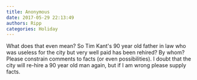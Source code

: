```yaml
---
title: Anonymous
date: 2017-05-29 22:13:49
authors: Ripp
categories: Holiday
---
```


 What does that even mean?  So Tim Kant's 90 year old father in law who was useless for the city but very well paid has been rehired?  By whom?  Please constrain comments to facts (or even possibilities).   I doubt that the city will re-hire a 90 year old man again, but if I am wrong please supply facts.